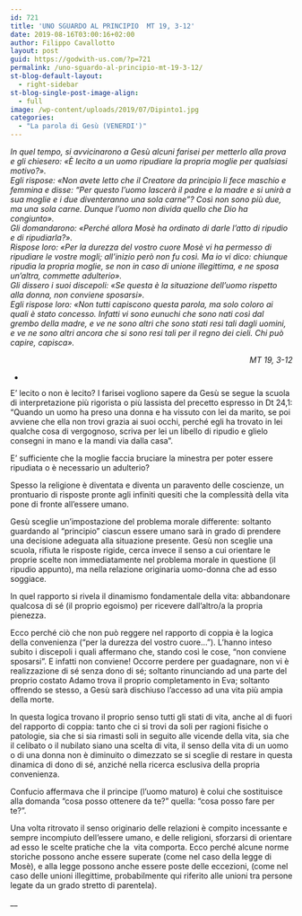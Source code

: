 ```yaml
---
id: 721
title: 'UNO SGUARDO AL PRINCIPIO  MT 19, 3-12'
date: 2019-08-16T03:00:16+02:00
author: Filippo Cavallotto
layout: post
guid: https://godwith-us.com/?p=721
permalink: /uno-sguardo-al-principio-mt-19-3-12/
st-blog-default-layout:
  - right-sidebar
st-blog-single-post-image-align:
  - full
image: /wp-content/uploads/2019/07/Dipinto1.jpg
categories:
  - "La parola di Gesù (VENERDI')"
---
```

_In quel tempo, si avvicinarono a Gesù alcuni farisei per metterlo alla prova e gli chiesero: «È lecito a un uomo ripudiare la propria moglie per qualsiasi motivo?».  
Egli rispose: «Non avete letto che il Creatore da principio li fece maschio e femmina e disse: &#8220;Per questo l’uomo lascerà il padre e la madre e si unirà a sua moglie e i due diventeranno una sola carne&#8221;? Così non sono più due, ma una sola carne. Dunque l’uomo non divida quello che Dio ha congiunto».   
Gli domandarono: «Perché allora Mosè ha ordinato di darle l’atto di ripudio e di ripudiarla?».  
Rispose loro: «Per la durezza del vostro cuore Mosè vi ha permesso di ripudiare le vostre mogli; all’inizio però non fu così. Ma io vi dico: chiunque ripudia la propria moglie, se non in caso di unione illegittima, e ne sposa un’altra, commette adulterio».   
Gli dissero i suoi discepoli: «Se questa è la situazione dell’uomo rispetto alla donna, non conviene sposarsi».   
Egli rispose loro: «Non tutti capiscono questa parola, ma solo coloro ai quali è stato concesso. Infatti vi sono eunuchi che sono nati così dal grembo della madre, e ve ne sono altri che sono stati resi tali dagli uomini, e ve ne sono altri ancora che si sono resi tali per il regno dei cieli. Chi può capire, capisca»._

<p style="text-align:right">
  <em>MT 19, 3-12 </em>
</p>

<ul class="wp-block-gallery columns-1 is-cropped">
  <li class="blocks-gallery-item">
    <figure><img src="https://godwith-us.com/wp-content/uploads/2019/07/Dipinto.jpg" alt="" data-id="722" data-link="https://godwith-us.com/?attachment_id=722" class="wp-image-722" srcset="https://incercadidio.com/wp-content/uploads/2019/07/Dipinto.jpg 453w, https://incercadidio.com/wp-content/uploads/2019/07/Dipinto-300x172.jpg 300w" sizes="(max-width: 453px) 100vw, 453px" /></figure>
  </li>
</ul>

E&#8217; lecito o non è lecito? I farisei vogliono sapere da Gesù se segue la scuola di interpretazione più rigorista o più lassista del precetto espresso in Dt 24,1: “Quando un uomo ha preso una donna e ha vissuto con lei da marito, se poi avviene che ella non trovi grazia ai suoi occhi, perché egli ha trovato in lei qualche cosa di vergognoso, scriva per lei un libello di ripudio e glielo consegni in mano e la mandi via dalla casa”. 

E&#8217; sufficiente che la moglie faccia bruciare la minestra per poter essere ripudiata o è necessario un adulterio?

Spesso la religione è diventata e diventa un paravento delle coscienze, un prontuario di risposte pronte agli infiniti quesiti che la complessità della vita pone di fronte all&#8217;essere umano. 

Gesù sceglie un&#8217;impostazione del problema morale differente: soltanto guardando al “principio” ciascun essere umano sarà in grado di prendere una decisione adeguata alla situazione presente. Gesù non sceglie una scuola, rifiuta le risposte rigide, cerca invece il senso a cui orientare le proprie scelte non immediatamente nel problema morale in questione (il ripudio appunto), ma nella relazione originaria uomo-donna che ad esso soggiace. 

In quel rapporto si rivela il dinamismo fondamentale della vita: abbandonare qualcosa di sé (il proprio egoismo) per ricevere dall&#8217;altro/a la propria pienezza.

Ecco perché ciò che non può reggere nel rapporto di coppia è la logica della convenienza (“per la durezza del vostro cuore&#8230;”). L&#8217;hanno inteso subito i discepoli i quali affermano che, stando così le cose, “non conviene sposarsi”. E infatti non conviene! Occorre perdere per guadagnare, non vi è realizzazione di sé senza dono di sé; soltanto rinunciando ad una parte del proprio costato Adamo trova il proprio completamento in Eva; soltanto offrendo se stesso, a Gesù sarà dischiuso l&#8217;accesso ad una vita più ampia della morte.

In questa logica trovano il proprio senso tutti gli stati di vita, anche al di fuori del rapporto di coppia: tanto che ci si trovi da soli per ragioni fisiche o patologie, sia che si sia rimasti soli in seguito alle vicende della vita, sia che il celibato o il nubilato siano una scelta di vita, il senso della vita di un uomo o di una donna non è diminuito o dimezzato se si sceglie di restare in questa dinamica di dono di sé, anziché nella ricerca esclusiva della propria convenienza. 

Confucio affermava che il principe (l&#8217;uomo maturo) è colui che sostituisce alla domanda “cosa posso ottenere da te?” quella: “cosa posso fare per te?”.

Una volta ritrovato il senso originario delle relazioni è compito incessante e sempre incompiuto dell&#8217;essere umano, e delle religioni, sforzarsi di orientare ad esso le scelte pratiche che la&nbsp; vita comporta. Ecco perché alcune norme storiche possono anche essere superate (come nel caso della legge di Mosè), e alla legge possono anche essere poste delle eccezioni, (come nel caso delle unioni illegittime, probabilmente qui riferito alle unioni tra persone legate da un grado stretto di parentela). 

 __
